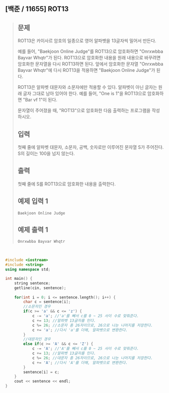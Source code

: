 ## [백준 / 11655] ROT13

> ## 문제
>
> ROT13은 카이사르 암호의 일종으로 영어 알파벳을 13글자씩 밀어서 만든다.
>
> 예를 들어, "Baekjoon Online Judge"를 ROT13으로 암호화하면 "Onrxwbba Bayvar Whqtr"가 된다. ROT13으로 암호화한 내용을 원래 내용으로 바꾸려면 암호화한 문자열을 다시 ROT13하면 된다. 앞에서 암호화한 문자열 "Onrxwbba Bayvar Whqtr"에 다시 ROT13을 적용하면 "Baekjoon Online Judge"가 된다.
>
> ROT13은 알파벳 대문자와 소문자에만 적용할 수 있다. 알파벳이 아닌 글자는 원래 글자 그대로 남아 있어야 한다. 예를 들어, "One is 1"을 ROT13으로 암호화하면 "Bar vf 1"이 된다.
>
> 문자열이 주어졌을 때, "ROT13"으로 암호화한 다음 출력하는 프로그램을 작성하시오.
>
> ## 입력
>
> 첫째 줄에 알파벳 대문자, 소문자, 공백, 숫자로만 이루어진 문자열 S가 주어진다. S의 길이는 100을 넘지 않는다.
>
> ## 출력
>
> 첫째 줄에 S를 ROT13으로 암호화한 내용을 출력한다.
>
> ## 예제 입력 1 
>
> ```
> Baekjoon Online Judge
> ```
>
> ## 예제 출력 1 
>
> ```
> Onrxwbba Bayvar Whqtr
> ```

<br>

```cpp
#include <iostream>
#include <string>
using namespace std;

int main() {
    string sentence;
    getline(cin, sentence);
    
    for(int i = 0; i <= sentence.length(); i++) {
        char c = sentence[i];
        //소문자인 경우
        if(c >= 'a' && c <= 'z') {
            c -= 'a'; //'a'를 빼서 c를 0 ~ 25 사이 수로 맞춰준다.
            c += 13; //알파벳 13글자를 민다.
            c %= 26; //소문자 총 26자이므로, 26으로 나눈 나머지를 저장한다.
            c += 'a'; //다시 'a'를 더해, 알파벳으로 변환한다.
        }
        //대문자인 경우
        else if(c >= 'A' && c <= 'Z') {
            c -= 'A'; //'A'를 빼서 c를 0 ~ 25 사이 수로 맞춰준다.
            c += 13; //알파벳 13글자를 민다.
            c %= 26; //대문자 총 26자이므로, 26으로 나눈 나머지를 저장한다.
            c += 'A'; //다시 'A'를 더해, 알파벳으로 변환한다.
        }
        sentence[i] = c;
    }
    cout << sentence << endl;
}
```

